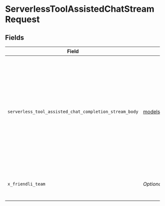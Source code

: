 # ServerlessToolAssistedChatStreamRequest


## Fields

| Field                                                                                                                                                  | Type                                                                                                                                                   | Required                                                                                                                                               | Description                                                                                                                                            | Example                                                                                                                                                |
| ------------------------------------------------------------------------------------------------------------------------------------------------------ | ------------------------------------------------------------------------------------------------------------------------------------------------------ | ------------------------------------------------------------------------------------------------------------------------------------------------------ | ------------------------------------------------------------------------------------------------------------------------------------------------------ | ------------------------------------------------------------------------------------------------------------------------------------------------------ |
| `serverless_tool_assisted_chat_completion_stream_body`                                                                                                 | [models.ServerlessToolAssistedChatCompletionStreamBody](../models/serverlesstoolassistedchatcompletionstreambody.md)                                   | :heavy_check_mark:                                                                                                                                     | N/A                                                                                                                                                    | {<br/>"messages": [<br/>{<br/>"content": "What is 3 + 6?",<br/>"role": "user"<br/>}<br/>],<br/>"model": "meta-llama-3.1-8b-instruct",<br/>"tools": [<br/>{<br/>"type": "math:calculator"<br/>}<br/>]<br/>} |
| `x_friendli_team`                                                                                                                                      | *OptionalNullable[str]*                                                                                                                                | :heavy_minus_sign:                                                                                                                                     | ID of team to run requests as (optional parameter).                                                                                                    |                                                                                                                                                        |